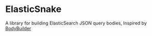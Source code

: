 # ElasticSnake
A library for building ElasticSearch JSON query bodies, Inspired by [BodyBuilder](https://github.com/danpaz/bodybuilder)
